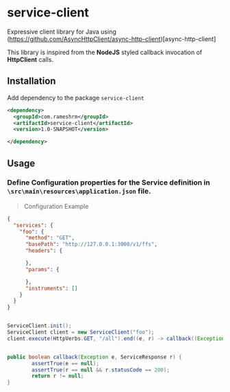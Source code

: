 # service-client

Expressive client library for Java using (https://github.com/AsyncHttpClient/async-http-client)[async-http-client]

This library is inspired from the **NodeJS** styled callback invocation of **HttpClient** calls.


## Installation

Add dependency to the package `service-client`

```xml
<dependency>
  <groupId>com.rameshrm</groupId>
  <artifactId>service-client</artifactId>
  <version>1.0-SNAPSHOT</version>

</dependency>
```

## Usage

### Define Configuration properties for the Service definition in `\src\main\resources\application.json` file.

> Configuration Example

```json
{
  "services": {
    "foo": {
      "method": "GET",
      "basePath": "http://127.0.0.1:3000/v1/ffs",
      "headers": {

      },
      "params": {

      },
      "instruments": []
    }
  }
}

```



```Java

ServiceClient.init();
ServiceClient client = new ServiceClient("foo");
client.execute(HttpVerbs.GET, "/all").end((e, r) -> callback((Exception) e, (ServiceResponse) r));


public boolean callback(Exception e, ServiceResponse r) {
		assertTrue(e == null);
		assertTrue(r == null && r.statusCode == 200);
		return r != null;
}

```
